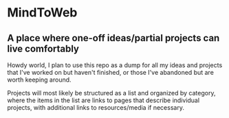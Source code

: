 # MindToWeb

## A place where one-off ideas/partial projects can live comfortably

Howdy world, I plan to use this repo as a dump for all my ideas and projects that I've worked on but haven't finished, or those I've abandoned but are worth keeping around. 

Projects will most likely be structured as a list and organized by category, where the items in the list are links to pages that describe individual projects, with additional links to resources/media if necessary.
